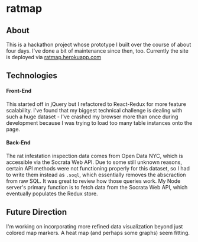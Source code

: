 # ratmap

## About
This is a hackathon project whose prototype I built over the course of about four days. I've done a bit of maintenance since then, too.
Currently the site is deployed via <a href="http://ratmap.herokuapp.com">ratmap.herokuapp.com</a>

## Technologies
#### Front-End
This started off in jQuery but I refactored to React-Redux for more feature scalability. I've found that my biggest technical challenge is dealing with such a huge dataset - I've crashed my browser more than once during development because I was trying to load too many table instances onto the page.

#### Back-End
The rat infestation inspection data comes from Open Data NYC, which is accessible via the Socrata Web API. Due to some still unknown reasons, certain API methods were not functioning properly for this dataset, so I had to write them instead as `.soql`, which essentially removes the abscraction from raw SQL.
It was great to review how those queries work. My Node server's primary function is to fetch data from the Socrata Web API, which eventually populates the Redux store.

## Future Direction
I'm working on incorporating more refined data visualization beyond just colored map markers. A heat map (and perhaps some graphs) seem fitting.
